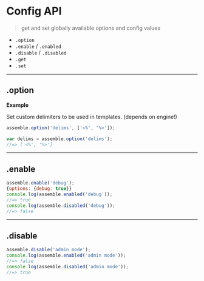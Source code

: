# Config API

> get and set globally available options and config values

- `.option`
- `.enable` / `.enabled`
- `.disable` / `.disabled`
- `.get`
- `.set`



***

## .option

**Example**

Set custom delimiters to be used in templates. (depends on engine!)


```js
assemble.option('delims', ['<%', '%>']);

var delims = assemble.option('delims');
//=> ['<%', '%>']
```


***


## .enable

```js
assemble.enable('debug');
{options: {debug: true}}
console.log(assemble.enabled('debug'));
//=> true
console.log(assemble.disabled('debug'));
//=> false
```


***


## .disable

```js
assemble.disable('admin mode');
console.log(assemble.enabled('admin mode'));
//=> false
console.log(assemble.disabled('admin mode'));
//=> true
```

